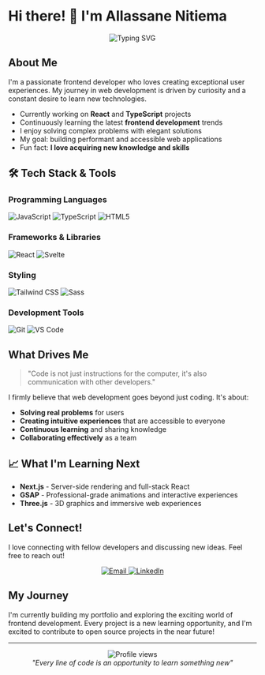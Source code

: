 # Hi there! 👋 I'm Allassane Nitiema

<div align="center">
  <img src="https://readme-typing-svg.herokuapp.com?font=Fira+Code&pause=1000&color=2E9EF7&center=true&vCenter=true&width=435&lines=Frontend+Web+Developer;Passionate+about+Clean+Code;Always+Learning+New+Things;Building+Amazing+User+Experiences" alt="Typing SVG" />
</div>

##  About Me

I'm a passionate frontend developer who loves creating exceptional user experiences. My journey in web development is driven by curiosity and a constant desire to learn new technologies.

- Currently working on **React** and **TypeScript** projects
-  Continuously learning the latest **frontend development** trends
-  I enjoy solving complex problems with elegant solutions
- My goal: building performant and accessible web applications
-  Fun fact: **I love acquiring new knowledge and skills**

## 🛠️ Tech Stack & Tools

### Programming Languages
<p align="left">
  <img src="https://img.shields.io/badge/JavaScript-F7DF1E?style=for-the-badge&logo=javascript&logoColor=black" alt="JavaScript"/>
  <img src="https://img.shields.io/badge/TypeScript-007ACC?style=for-the-badge&logo=typescript&logoColor=white" alt="TypeScript"/>
  <img src="https://img.shields.io/badge/HTML5-E34F26?style=for-the-badge&logo=html5&logoColor=white" alt="HTML5"/>
</p>

### Frameworks & Libraries
<p align="left">
  <img src="https://img.shields.io/badge/React-20232A?style=for-the-badge&logo=react&logoColor=61DAFB" alt="React"/>
  <img src="https://img.shields.io/badge/Svelte-4A4A55?style=for-the-badge&logo=svelte&logoColor=FF3E00" alt="Svelte"/>
</p>

### Styling
<p align="left">
  <img src="https://img.shields.io/badge/Tailwind_CSS-38B2AC?style=for-the-badge&logo=tailwind-css&logoColor=white" alt="Tailwind CSS"/>
  <img src="https://img.shields.io/badge/Sass-CC6699?style=for-the-badge&logo=sass&logoColor=white" alt="Sass"/>
</p>

### Development Tools
<p align="left">
  <img src="https://img.shields.io/badge/GIT-E44C30?style=for-the-badge&logo=git&logoColor=white" alt="Git"/>
  <img src="https://img.shields.io/badge/VS_Code-007ACC?style=for-the-badge&logo=visual-studio-code&logoColor=white" alt="VS Code"/>
</p>

## What Drives Me

> "Code is not just instructions for the computer, it's also communication with other developers."

I firmly believe that web development goes beyond just coding. It's about:
- **Solving real problems** for users
- **Creating intuitive experiences** that are accessible to everyone
- **Continuous learning** and sharing knowledge
- **Collaborating effectively** as a team

## 📈 What I'm Learning Next

-  **Next.js** - Server-side rendering and full-stack React
-  **GSAP** - Professional-grade animations and interactive experiences
-  **Three.js** - 3D graphics and immersive web experiences

##  Let's Connect!

I love connecting with fellow developers and discussing new ideas. Feel free to reach out!

<p align="center">
  <a href="mailto:allassanenitiema@gmail.com">
    <img src="https://img.shields.io/badge/Email-D14836?style=for-the-badge&logo=gmail&logoColor=white" alt="Email"/>
  </a>
  <a href="https://linkedin.com/in/allassane-nitiema-400a5835a">
    <img src="https://img.shields.io/badge/LinkedIn-0077B5?style=for-the-badge&logo=linkedin&logoColor=white" alt="LinkedIn"/>
  </a>
</p>

##  My Journey

I'm currently building my portfolio and exploring the exciting world of frontend development. Every project is a new learning opportunity, and I'm excited to contribute to open source projects in the near future!

---

<div align="center">
  <img src="https://komarev.com/ghpvc/?username=NitiemaAllassane&color=blueviolet&style=flat-square&label=Profile+Views" alt="Profile views" />
</div>

<div align="center">
  <i> "Every line of code is an opportunity to learn something new"</i>
</div>
